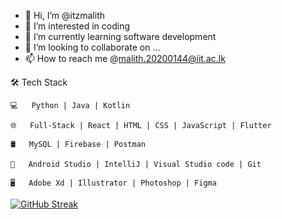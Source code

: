 - 👋 Hi, I’m @itzmalith
- 👀 I’m interested in coding
- 🌱 I’m currently learning software development
- 💞️ I’m looking to collaborate on ...
- 📫 How to reach me @malith.20200144@iit.ac.lk

<!---
itzmalith/itzmalith is a ✨ special ✨ repository because its `README.md` (this file) appears on your GitHub profi
le.
You can click the Preview link to take a look at your changes.
--->
🛠 Tech Stack

    💻   Python | Java | Kotlin 
    
    🌐   Full-Stack | React | HTML | CSS | JavaScript | Flutter
    
    🛢   MySQL | Firebase | Postman
    
    🔧   Android Studio | IntelliJ | Visual Studio code | Git
    
    🖥   Adobe Xd | Illustrator | Photoshop | Figma


[![GitHub Streak](https://streak-stats.demolab.com/?user=itzmalith)](https://git.io/streak-stats)
